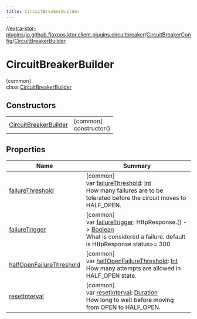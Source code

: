 ```yaml
---
title: CircuitBreakerBuilder
---
```


//[extra-ktor-plugins](../../../../index.md)/[io.github.flaxoos.ktor.client.plugins.circuitbreaker](../../index.md)/[CircuitBreakerConfig](../index.md)/[CircuitBreakerBuilder](index.md)

# CircuitBreakerBuilder

[common]\
class [CircuitBreakerBuilder](index.md)

## Constructors

|                                                      |                           |
|------------------------------------------------------|---------------------------|
| [CircuitBreakerBuilder](-circuit-breaker-builder.md) | [common]<br>constructor() |

## Properties

| Name                                                       | Summary                                                                                                                                                                                                                            |
|------------------------------------------------------------|------------------------------------------------------------------------------------------------------------------------------------------------------------------------------------------------------------------------------------|
| [failureThreshold](failure-threshold.md)                   | [common]<br>var [failureThreshold](failure-threshold.md): [Int](https://kotlinlang.org/api/latest/jvm/stdlib/kotlin/-int/index.md)<br>How many failures are to be tolerated before the circuit moves to HALF_OPEN.                 |
| [failureTrigger](failure-trigger.md)                       | [common]<br>var [failureTrigger](failure-trigger.md): HttpResponse.() -&gt; [Boolean](https://kotlinlang.org/api/latest/jvm/stdlib/kotlin/-boolean/index.md)<br>What is considered a failure. default is HttpResponse.status>= 300 |
| [halfOpenFailureThreshold](half-open-failure-threshold.md) | [common]<br>var [halfOpenFailureThreshold](half-open-failure-threshold.md): [Int](https://kotlinlang.org/api/latest/jvm/stdlib/kotlin/-int/index.md)<br>How many attempts are allowed in HALF_OPEN state.                          |
| [resetInterval](reset-interval.md)                         | [common]<br>var [resetInterval](reset-interval.md): [Duration](https://kotlinlang.org/api/latest/jvm/stdlib/kotlin.time/-duration/index.md)<br>How long to wait before moving from OPEN to HALF_OPEN.                              |

